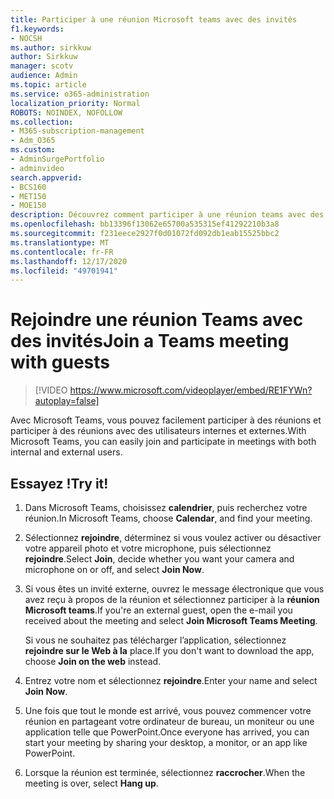 ```yaml
---
title: Participer à une réunion Microsoft teams avec des invités
f1.keywords:
- NOCSH
ms.author: sirkkuw
author: Sirkkuw
manager: scotv
audience: Admin
ms.topic: article
ms.service: o365-administration
localization_priority: Normal
ROBOTS: NOINDEX, NOFOLLOW
ms.collection:
- M365-subscription-management
- Adm_O365
ms.custom:
- AdminSurgePortfolio
- adminvideo
search.appverid:
- BCS160
- MET150
- MOE150
description: Découvrez comment participer à une réunion teams avec des invités.
ms.openlocfilehash: bb13396f13062e65700a535315ef41292210b3a8
ms.sourcegitcommit: f231eece2927f0d01072fd092db1eab15525bbc2
ms.translationtype: MT
ms.contentlocale: fr-FR
ms.lasthandoff: 12/17/2020
ms.locfileid: "49701941"
---
```

# <a name="join-a-teams-meeting-with-guests"></a><span data-ttu-id="6b6e1-103">Rejoindre une réunion Teams avec des invités</span><span class="sxs-lookup"><span data-stu-id="6b6e1-103">Join a Teams meeting with guests</span></span>

> [!VIDEO https://www.microsoft.com/videoplayer/embed/RE1FYWn?autoplay=false]

<span data-ttu-id="6b6e1-104">Avec Microsoft Teams, vous pouvez facilement participer à des réunions et participer à des réunions avec des utilisateurs internes et externes.</span><span class="sxs-lookup"><span data-stu-id="6b6e1-104">With Microsoft Teams, you can easily join and participate in meetings with both internal and external users.</span></span>

## <a name="try-it"></a><span data-ttu-id="6b6e1-105">Essayez !</span><span class="sxs-lookup"><span data-stu-id="6b6e1-105">Try it!</span></span>

1. <span data-ttu-id="6b6e1-106">Dans Microsoft Teams, choisissez **calendrier**, puis recherchez votre réunion.</span><span class="sxs-lookup"><span data-stu-id="6b6e1-106">In Microsoft Teams, choose **Calendar**, and find your meeting.</span></span>
1. <span data-ttu-id="6b6e1-107">Sélectionnez **rejoindre**, déterminez si vous voulez activer ou désactiver votre appareil photo et votre microphone, puis sélectionnez **rejoindre**.</span><span class="sxs-lookup"><span data-stu-id="6b6e1-107">Select **Join**, decide whether you want your camera and microphone on or off, and select **Join Now**.</span></span>
1. <span data-ttu-id="6b6e1-108">Si vous êtes un invité externe, ouvrez le message électronique que vous avez reçu à propos de la réunion et sélectionnez participer à la **réunion Microsoft teams**.</span><span class="sxs-lookup"><span data-stu-id="6b6e1-108">If you're an external guest, open the e-mail you received about the meeting and select **Join Microsoft Teams Meeting**.</span></span>

    <span data-ttu-id="6b6e1-109">Si vous ne souhaitez pas télécharger l’application, sélectionnez **rejoindre sur le Web à la** place.</span><span class="sxs-lookup"><span data-stu-id="6b6e1-109">If you don't want to download the app, choose **Join on the web** instead.</span></span>
1. <span data-ttu-id="6b6e1-110">Entrez votre nom et sélectionnez **rejoindre**.</span><span class="sxs-lookup"><span data-stu-id="6b6e1-110">Enter your name and select **Join Now**.</span></span>
1. <span data-ttu-id="6b6e1-111">Une fois que tout le monde est arrivé, vous pouvez commencer votre réunion en partageant votre ordinateur de bureau, un moniteur ou une application telle que PowerPoint.</span><span class="sxs-lookup"><span data-stu-id="6b6e1-111">Once everyone has arrived, you can start your meeting by sharing your desktop, a monitor, or an app like PowerPoint.</span></span>
1. <span data-ttu-id="6b6e1-112">Lorsque la réunion est terminée, sélectionnez **raccrocher**.</span><span class="sxs-lookup"><span data-stu-id="6b6e1-112">When the meeting is over, select **Hang up**.</span></span>